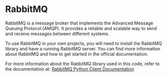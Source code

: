# RabbitMQ

RabbitMQ is a message broker that implements the Advanced Message Queuing Protocol (AMQP). It provides a reliable and scalable way to send and receive messages between different systems.

To use RabbitMQ in your own projects, you will need to install the RabbitMQ library and have a running RabbitMQ server. You can find more information about RabbitMQ and how to get started in the official documentation.

For more information about the RabbitMQ library used in this code, refer to the documentation at: [RabbitMQ Python Client Documentation](https://www.rabbitmq.com/tutorials/tutorial-one-python.html)

